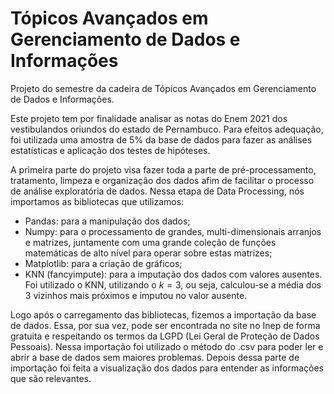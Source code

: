 # Tópicos Avançados em Gerenciamento de Dados e Informações

Projeto do semestre da cadeira de Tópicos Avançados em Gerenciamento de Dados e Informações.

Este projeto tem por finalidade analisar as notas do Enem 2021 dos vestibulandos oriundos do estado de Pernambuco. Para efeitos adequação, foi utilizada uma amostra de 5% da base de dados para fazer as análises estatísticas e aplicação dos testes de hipóteses.

A primeira parte do projeto visa fazer toda a parte de pré-processamento, tratamento, limpeza e organização dos dados afim de facilitar o processo de análise exploratória de dados. Nessa etapa de Data Processing, nós importamos as bibliotecas que utilizamos:
- Pandas: para a manipulação dos dados;
- Numpy: para o processamento de grandes, multi-dimensionais arranjos e matrizes, juntamente com uma grande coleção de funções matemáticas de alto nível para operar sobre estas matrizes;
- Matplotlib: para a criação de gráficos;
- KNN (fancyimpute): para a imputação dos dados com valores ausentes. Foi utilizado o KNN, utilizando o $k = 3$, ou seja, calculou-se a média dos 3 vizinhos mais próximos e imputou no valor ausente.

Logo após o carregamento das bibliotecas, fizemos a importação da base de dados. Essa, por sua vez, pode ser encontrada no site no Inep de forma gratuita e respeitando os termos da LGPD (Lei Geral de Proteção de Dados Pessoais). Nessa importação foi utilizado o método do .csv para poder ler e abrir a base de dados sem maiores problemas. Depois dessa parte de importação foi feita a visualização dos dados para entender as informações que são relevantes.
